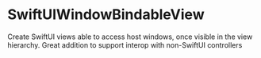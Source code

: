 # SwiftUIWindowBindableView
Create SwiftUI views able to access host windows, once visible in the view hierarchy. Great addition to support interop with non-SwiftUI controllers
